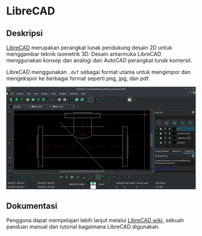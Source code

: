 # LibreCAD

## Deskripsi

[LibreCAD](https://librecad.org/) merupakan perangkat lunak pendukung desain 2D untuk menggambar teknik isometrik 3D. Desain antarmuka LibreCAD menggunakan konsep dan analogi dari AutoCAD perangkat lunak komersil.

LibreCAD menggunakan `.dxf` sebagai format utama untuk mengimpor dan mengekspor ke berbagai format seperti png, jpg, dan pdf.

![LibreCAD LangitKetujuh OS](../../media/image/librecad-langitketujuh-id.webp)

## Dokumentasi

Pengguna dapat mempelajari lebih lanjut melalui [LibreCAD wiki](https://dokuwiki.librecad.org/doku.php), sebuah panduan manual dan tutorial bagaimana LibreCAD digunakan.
